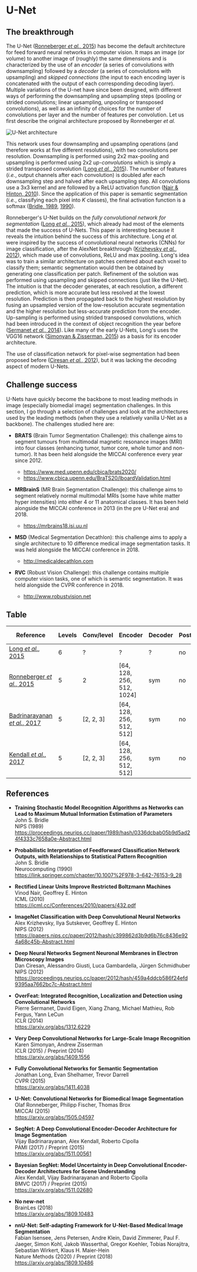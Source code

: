 U-Net
=====

The breakthrough
----------------

The U-Net ([Ronneberger _et al._, 2015](#ronneberger2015u)) has become the default architecture for 
feed forward neural networks in computer vision. It maps an image (or volume) to another image
of (roughly) the same dimensions and is characterized by the use of an _encoder_ (a series 
of convolutions with downsampling) followed by a _decoder_ (a series of convolutions with 
upsampling) and _skipped connections_ (the input to each encoding layer is concatenated 
with the output of each corresponding decoding layer). Multiple variations of the U-net have since
been designed, with different ways of performing the downsampling and upsampling steps 
(pooling or strided convolutions; linear upsampling, unpooling or transposed convolutions), as
well as an infinity of choices for the number of convolutions per layer and the number of features 
per convolution. Let us first describe the original architecture proposed by Ronneberger _et al._

![U-Net architecture](https://lmb.informatik.uni-freiburg.de/people/ronneber/u-net/u-net-architecture.png
"Architecture of the original U-Net.")

This network uses four downsampling and upsampling operations (and therefore works at five 
different resolutions), with two convolutions per resolution. Downsampling is performed 
using 2x2 max-pooling and upsampling is performed using 2x2 _up-convolutions_ which 
is simply a strided transposed convolution ([Long _et al._, 2015](#long2015fully)). The number of 
features (_i.e._, output channels after each convolution) is doubled afer each downsampling
step and halved after each upsampling step. All convolutions use a 3x3 kernel and are followed by 
a ReLU activation function ([Nair & Hinton, 2010](#nair2010rectified)). Since the application 
of this paper is semantic segmentation (_i.e._, classifying each pixel into _K_ classes), the 
final activation function is a softmax ([Bridle, 1989](#bridle1989training), [1990](#bridle1990probabilistic)).

Ronneberger's U-Net builds on the _fully convolutional network for segmentation_ 
([Long _et al._, 2015](#long2015fully)), which already had most of the elements that made the 
success of U-Nets. This paper is interesting because it reveals the intuition behind the 
success of this architecture. Long _et al._ were inspired by the success of convolutional 
neural networks (CNNs) for image classification, after the AlexNet breakthrough 
([Krizhevsky _et al._, 2012](#krizhevsky2012imagenet)), which made use of convolutions, 
ReLU and max pooling. Long's idea was to train a similar architecture on patches centered about 
each voxel to classify them; semantic segmentation would then be obtained by generating one 
classification per patch. Refinement of the solution was performed using upsampling and 
skipped connections (just like the U-Net). The intuition is that the decoder generates, 
at each resolution, a different prediction, which is more accurate but less resolved at the 
lowest resolution. Prediction is then propagated back to the highest resolution 
by fusing an upsampled version of the low-resolution accurate segmentation and the higher
resolution but less-accurate prediction from the encoder. Up-sampling is performed using 
strided transposed convolutions, which had been introduced in the context of object recognition
the year before ([Sermanet _et al._, 2014](sermanet2014overfeat)). Like many of the early
U-Nets, Long's uses the VGG16 network ([Simonyan & Zisserman, 2015](#simonyan2015very)) 
as a basis for its encoder architecture.

The use of classification network for pixel-wise segmentation had been proposed before
([Ciresan _et al._, 2012](ciresan2012deep)), but it was lacking the decoding aspect of 
modern U-Nets.

Challenge success
-----------------

U-Nets have quickly become the backbone to most leading methods in image (especially biomedial image)
segmentation challenges. In this section, I go through a selection of challenges and look at 
the architectures used by the leading methods (when they use a relatively vanilla U-Net as 
a backbone). The challenges studied here are:

- **BRATS** (Brain Tumor Segmentation Challenge): this challenge aims to segment tumours from 
  multimodal magnetic resonance images (MRI) into four classes (enhancing tumor, tumor core, 
  whole tumor and non-tumor). It has been held alongside the MICCAI conference every year 
  since 2012. <br/>
  * https://www.med.upenn.edu/cbica/brats2020/
  * https://www.cbica.upenn.edu/BraTS20/lboardValidation.html
  
- **MRBrainS** (MR Brain Segmentation Challenge): this challenge aims to segment relatively 
  normal multimodal MRIs (some have white matter hyper intensities) into either 4 or 11 
  anatomical classes. It has been held alongside the MICCAI conference in 2013 (in the 
  pre U-Net era) and 2018.
  * https://mrbrains18.isi.uu.nl

- **MSD** (Medical Segmentation Decathlon): this challenge aims to apply a single 
  architecture to 10 difference medical image segmentation tasks. It was held alongside the 
  MICCAI conference in 2018.
  * http://medicaldecathlon.com

- **RVC** (Robust Vision Challenge): this challenge contains multiple computer vision tasks,
  one of which is semantic segmentation. It was held alongside the CVPR conference in 2018.
  * http://www.robustvision.net

Table
-----

| Reference | Levels | Conv/level | Encoder | Decoder | Post | Down | Up | Kernel | Act. | Loss | Augment. | Batch Norm | Dropout | 
| -- | -- | -- | -- | -- | -- | -- | -- | -- | -- | -- | -- | -- | -- |
| [Long _et al._, 2015](#long2015fully) | 6 | ? | ? | ? | no | maxpool | transposed | ? | ReLU | CE | no | no | no |
| [Ronneberger _et al._, 2015](#ronneberger2015u) | 5 | 2 | [64, 128, 256, 512, 1024] | sym | no | maxpool | transposed | 3 | ReLU | weighted CE | no | no | no |
| [Badrinarayanan _et al._, 2017](#badrinarayanan2017segnet) | 5 | [2, 2, 3] | [64, 128, 256, 512, 512] | sym | no | maxpool | maxunpool | [3, 3, 1] | ReLU | weighted CE | no | no | no |
| [Kendall _et al._, 2017](#kendall2017bayesian) | 5 | [2, 2, 3] | [64, 128, 256, 512, 512] | sym | no | maxpool | maxunpool | [3, 3, 1] | ReLU | weighted CE | no | no | yes |

References
----------

- <b id="bridle1989training"></b>
  **Training Stochastic Model Recognition Algorithms as Networks can Lead to 
    Maximum Mutual Information Estimation of Parameters** <br />
  John S. Bridle <br />
  NIPS (1989) <br />
  https://proceedings.neurips.cc/paper/1989/hash/0336dcbab05b9d5ad24f4333c7658a0e-Abstract.html

- <b id="bridle1990probabilistic"></b>
  **Probabilistic Interpretation of Feedforward Classification Network Outputs, 
    with Relationships to Statistical Pattern Recognition** <br />
  John S. Bridle <br />
  Neurocomputing (1990) <br />
  https://link.springer.com/chapter/10.1007%2F978-3-642-76153-9_28

- <b id="nair2010rectified"></b>
  **Rectified Linear Units Improve Restricted Boltzmann Machines** <br />
  Vinod Nair, Geoffrey E. Hinton <br />
  ICML (2010) <br />
  https://icml.cc/Conferences/2010/papers/432.pdf

- <b id="krizhevsky2012imagenet"></b>
  **ImageNet Classification with Deep Convolutional Neural Networks** <br />
  Alex Krizhevsky, Ilya Sutskever, Geoffrey E. Hinton <br />
  NIPS (2012) <br />
  https://papers.nips.cc/paper/2012/hash/c399862d3b9d6b76c8436e924a68c45b-Abstract.html

- <b id="ciresan2012deep"></b>
  **Deep Neural Networks Segment Neuronal Membranes in Electron Microscopy Images** <br />
  Dan Ciresan, Alessandro Giusti, Luca Gambardella, Jürgen Schmidhuber <br />
  NIPS (2012) <br />
  https://proceedings.neurips.cc/paper/2012/hash/459a4ddcb586f24efd9395aa7662bc7c-Abstract.html

- <b id="sermanet2014overfeat"></b>
  **OverFeat: Integrated Recognition, Localization and Detection using Convolutional Networks** <br />
  Pierre Sermanet, David Eigen, Xiang Zhang, Michael Mathieu, Rob Fergus, Yann LeCun <br />
  ICLR (2014) <br />
  https://arxiv.org/abs/1312.6229

- <b id="simonyan2015very"></b>
  **Very Deep Convolutional Networks for Large-Scale Image Recognition** <br />
  Karen Simonyan, Andrew Zisserman <br />
  ICLR (2015) / Preprint (2014) <br />
  https://arxiv.org/abs/1409.1556

- <b id="long2015fully"></b>
  **Fully Convolutional Networks for Semantic Segmentation** <br />
  Jonathan Long, Evan Shelhamer, Trevor Darrell <br/>
  CVPR (2015) <br/>
  https://arxiv.org/abs/1411.4038

- <b id="ronneberger2015u"></b>
  **U-Net: Convolutional Networks for Biomedical Image Segmentation** <br />
  Olaf Ronneberger, Philipp Fischer, Thomas Brox <br/>
  MICCAI (2015) <br/>
  https://arxiv.org/abs/1505.04597

- <b id="badrinarayanan2017segnet"></b>
  **SegNet: A Deep Convolutional Encoder-Decoder Architecture for Image Segmentation** <br />
  Vijay Badrinarayanan, Alex Kendall, Roberto Cipolla <br/>
  PAMI (2017) / Preprint (2015) <br/>
  https://arxiv.org/abs/1511.00561
  
- <b id="kendall2017bayesian"></b>
  **Bayesian SegNet: Model Uncertainty in Deep Convolutional Encoder-Decoder Architectures for Scene Understanding** <br />
  Alex Kendall, Vijay Badrinarayanan and Roberto Cipolla <br />
  BMVC (2017) / Preprint (2015) <br />
  https://arxiv.org/abs/1511.02680

- <b id="isensee2020nnu"></b>
  **No new-net** <br />
  BrainLes (2018) <br />
  https://arxiv.org/abs/1809.10483
  
- <b id="isensee2020nnu"></b>
  **nnU-Net: Self-adapting Framework for U-Net-Based Medical Image Segmentation** <br />
  Fabian Isensee, Jens Petersen, Andre Klein, David Zimmerer, Paul F. Jaeger, Simon Kohl, Jakob Wasserthal, Gregor Koehler, Tobias Norajitra, Sebastian Wirkert, Klaus H. Maier-Hein <br />
  Nature Methods (2020) / Preprint (2018) <br />
  https://arxiv.org/abs/1809.10486
